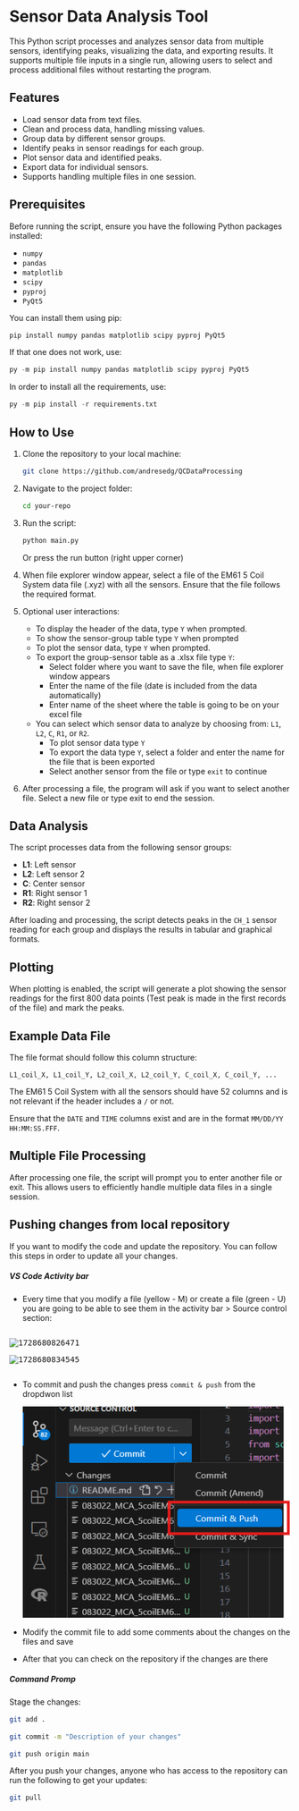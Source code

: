 # Sensor Data Analysis Tool

This Python script processes and analyzes sensor data from multiple sensors, identifying peaks, visualizing the data, and exporting results. It supports multiple file inputs in a single run, allowing users to select and process additional files without restarting the program.

## Features

- Load sensor data from text files.
- Clean and process data, handling missing values.
- Group data by different sensor groups.
- Identify peaks in sensor readings for each group.
- Plot sensor data and identified peaks.
- Export data for individual sensors.
- Supports handling multiple files in one session.

## Prerequisites

Before running the script, ensure you have the following Python packages installed:

- `numpy`
- `pandas`
- `matplotlib`
- `scipy`
- `pyproj`
- `PyQt5`

You can install them using pip:

```bash
pip install numpy pandas matplotlib scipy pyproj PyQt5
```

If that one does not work, use:

```python
py -m pip install numpy pandas matplotlib scipy pyproj PyQt5
```

In order to install all the requirements, use:

```python
py -m pip install -r requirements.txt
```

## How to Use

1. Clone the repository to your local machine:

   ```bash
   git clone https://github.com/andresedg/QCDataProcessing
   ```
2. Navigate to the project folder:

   ```bash
   cd your-repo
   ```
3. Run the script:

   ```bash
   python main.py
   ```

   Or press the run button (right upper corner)
4. When file explorer window appear, select a file of the EM61 5 Coil System data file (.xyz) with all the sensors. Ensure that the file follows the required format.
5. Optional user interactions:

   - To display the header of the data, type `Y` when prompted.
   - To show the sensor-group table type `Y` when prompted
   - To plot the sensor data, type `Y` when prompted.
   - To export the group-sensor table as a .xlsx file type `Y`:
     - Select folder where you want to save the file, when file explorer window appears
     - Enter the name of the file (date is included from the data automatically)
     - Enter name of the sheet where the table is going to be on your excel file
   - You can select which sensor data to analyze by choosing from: `L1`, `L2`, `C`, `R1`, or `R2`.
     - To plot sensor data type `Y`
     - To export the data type `Y`, select a folder and enter the name for the file that is been exported
     - Select another sensor from the file or type `exit` to continue
6. After processing a file, the program will ask if you want to select another file. Select a new file or type exit to end the session.

## Data Analysis

The script processes data from the following sensor groups:

- **L1**: Left sensor
- **L2**: Left sensor 2
- **C**: Center sensor
- **R1**: Right sensor 1
- **R2**: Right sensor 2

After loading and processing, the script detects peaks in the `CH_1` sensor reading for each group and displays the results in tabular and graphical formats.

## Plotting

When plotting is enabled, the script will generate a plot showing the sensor readings for the first 800 data points (Test peak is made in the first records of the file) and mark the peaks.

## Example Data File

The file format should follow this column structure:

```
L1_coil_X, L1_coil_Y, L2_coil_X, L2_coil_Y, C_coil_X, C_coil_Y, ...
```

The EM61 5 Coil System with all the sensors should have 52 columns and is not relevant if the header includes a `/` or not.

Ensure that the `DATE` and `TIME` columns exist and are in the format `MM/DD/YY HH:MM:SS.FFF`.

## Multiple File Processing

After processing one file, the script will prompt you to enter another file or exit. This allows users to efficiently handle multiple data files in a single session.

## Pushing changes from local repository

If you want to modify the code and update the repository. You can follow this steps in order to update all your changes.

##### VS Code Activity bar

* Every time that you modify a file (yellow - M) or create a file (green - U) you are going to be able to see them in the activity bar > Source control section:

<pre class="vditor-reset" placeholder="" contenteditable="true" spellcheck="false"><p data-block="0"><img src="https://file+.vscode-resource.vscode-cdn.net/c%3A/Users/a.diaz/OneDrive%20-%20FPM/Documents/QC_Processing/QCDataProcessing/image/README/1728680826471.png" alt="1728680826471"/></p><p data-block="0"><img src="https://file+.vscode-resource.vscode-cdn.net/c%3A/Users/a.diaz/OneDrive%20-%20FPM/Documents/QC_Processing/QCDataProcessing/image/README/1728680834545.png" alt="1728680834545"/></p></pre>

* To commit and push the changes press `commit & push` from the dropdwon list

  ![1728681145484](image/README/1728681145484.png)
* Modify the commit file to add some comments about the changes on the files and save
* After that you can check on the repository if the changes are there

##### Command Promp

Stage the changes:

```bash
git add .
```

```bash
git commit -m "Description of your changes"
```

```bash
git push origin main
```

After you push your changes, anyone who has access to the repository can run the following to get your updates:

```bash
git pull
```
